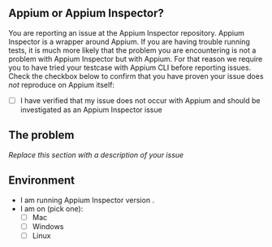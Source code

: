 ## Appium or Appium Inspector?

You are reporting an issue at the Appium Inspector repository. Appium Inspector is a wrapper around Appium. If you are having trouble running tests, it is much more likely that the problem you are encountering is not a problem with Appium Inspector but with Appium. For that reason we require you to have tried your testcase with Appium CLI before reporting issues. Check the checkbox below to confirm that you have proven your issue does _not_ reproduce on Appium itself:

- [ ] I have verified that my issue does not occur with Appium and should be investigated as an Appium Inspector issue

## The problem

_Replace this section with a description of your issue_

## Environment

- I am running Appium Inspector version _<insert version here>_.
- I am on (pick one):
    - [ ] Mac
    - [ ] Windows
    - [ ] Linux
